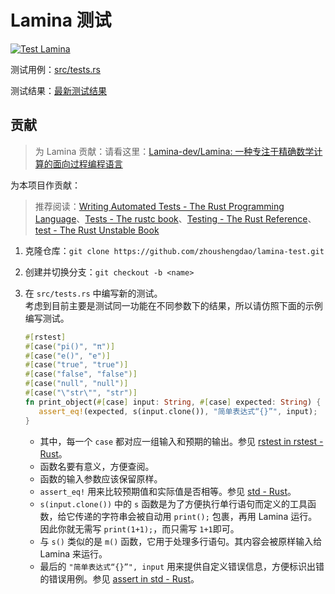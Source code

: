 # Lamina 测试

[![Test Lamina](https://github.com/zhoushengdao/lamina-test/actions/workflows/test.yml/badge.svg)](https://github.com/zhoushengdao/lamina-test/actions/workflows/test.yml)

测试用例：[src/tests.rs](src/tests.rs)

测试结果：[最新测试结果](https://github.com/zhoushengdao/lamina-test/issues/1#issuecomment-3192037735)

## 贡献

> 为 Lamina 贡献：请看这里：[Lamina-dev/Lamina: 一种专注于精确数学计算的面向过程编程语言](https://github.com/Lamina-dev/Lamina/)

为本项目作贡献：

> 推荐阅读：[Writing Automated Tests - The Rust Programming Language](https://doc.rust-lang.org/stable/book/ch11-00-testing.html)、[Tests - The rustc book](https://doc.rust-lang.org/rustc/tests/index.html)、[Testing - The Rust Reference](https://doc.rust-lang.org/reference/attributes/testing.html)、[test - The Rust Unstable Book](https://doc.rust-lang.org/stable/unstable-book/library-features/test.html)

1. 克隆仓库：`git clone https://github.com/zhoushengdao/lamina-test.git`
2. 创建并切换分支：`git checkout -b <name>`
3. 在 `src/tests.rs` 中编写新的测试。  
   考虑到目前主要是测试同一功能在不同参数下的结果，所以请仿照下面的示例编写测试。

   ```rust
   #[rstest]
   #[case("pi()", "π")]
   #[case("e()", "e")]
   #[case("true", "true")]
   #[case("false", "false")]
   #[case("null", "null")]
   #[case("\"str\"", "str")]
   fn print_object(#[case] input: String, #[case] expected: String) {
      assert_eq!(expected, s(input.clone()), "简单表达式“{}”", input);
   }
   ```

   - 其中，每一个 `case` 都对应一组输入和预期的输出。参见 [rstest in rstest - Rust](https://docs.rs/rstest/latest/rstest/attr.rstest.html)。
   - 函数名要有意义，方便查阅。
   - 函数的输入参数应该保留原样。
   - `assert_eq!` 用来比较预期值和实际值是否相等。参见 [std - Rust](https://doc.rust-lang.org/std/index.html#macros)。
   - `s(input.clone())` 中的 `s` 函数是为了方便执行单行语句而定义的工具函数，给它传递的字符串会被自动用 `print();` 包裹，再用 Lamina 运行。因此你就无需写 `print(1+1);`，而只需写 `1+1`即可。
   - 与 `s()` 类似的是 `m()` 函数，它用于处理多行语句。其内容会被原样输入给 Lamina 来运行。
   - 最后的 `"简单表达式“{}”", input` 用来提供自定义错误信息，方便标识出错的错误用例。参见 [assert in std - Rust](https://doc.rust-lang.org/std/macro.assert.html#custom-messages)。

